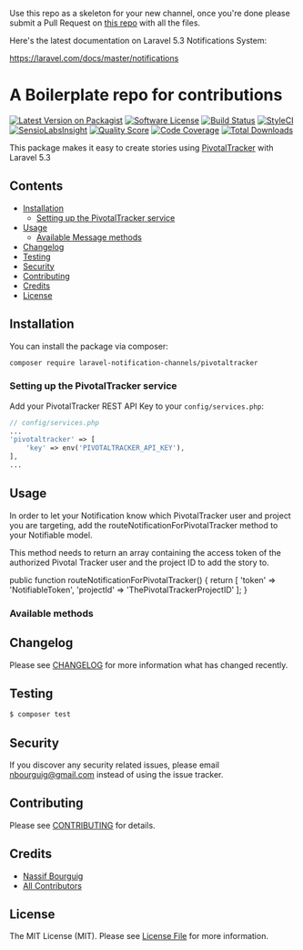 Use this repo as a skeleton for your new channel, once you're done please submit a Pull Request on [this repo](https://github.com/laravel-notification-channels/new-channels) with all the files.

Here's the latest documentation on Laravel 5.3 Notifications System: 

https://laravel.com/docs/master/notifications

# A Boilerplate repo for contributions

[![Latest Version on Packagist](https://img.shields.io/packagist/v/laravel-notification-channels/:pivotaltracker.svg?style=flat-square)](https://packagist.org/packages/laravel-notification-channels/:pivotaltracker)
[![Software License](https://img.shields.io/badge/license-MIT-brightgreen.svg?style=flat-square)](LICENSE.md)
[![Build Status](https://img.shields.io/travis/laravel-notification-channels/:pivotaltracker/master.svg?style=flat-square)](https://travis-ci.org/laravel-notification-channels/:pivotaltracker)
[![StyleCI](https://styleci.io/repos/:style_ci_id/shield)](https://styleci.io/repos/:style_ci_id)
[![SensioLabsInsight](https://img.shields.io/sensiolabs/i/:sensio_labs_id.svg?style=flat-square)](https://insight.sensiolabs.com/projects/:sensio_labs_id)
[![Quality Score](https://img.shields.io/scrutinizer/g/laravel-notification-channels/:pivotaltracker.svg?style=flat-square)](https://scrutinizer-ci.com/g/laravel-notification-channels/:pivotaltracker)
[![Code Coverage](https://img.shields.io/scrutinizer/coverage/g/laravel-notification-channels/:pivotaltracker/master.svg?style=flat-square)](https://scrutinizer-ci.com/g/laravel-notification-channels/:pivotaltracker/?branch=master)
[![Total Downloads](https://img.shields.io/packagist/dt/laravel-notification-channels/:pivotaltracker.svg?style=flat-square)](https://packagist.org/packages/laravel-notification-channels/:pivotaltracker)

This package makes it easy to create stories using [PivotalTracker](https://www.pivotaltracker.com/help/api) with Laravel 5.3


## Contents

- [Installation](#installation)
	- [Setting up the PivotalTracker service](#setting-up-the-PivotalTracker-service)
- [Usage](#usage)
	- [Available Message methods](#available-message-methods)
- [Changelog](#changelog)
- [Testing](#testing)
- [Security](#security)
- [Contributing](#contributing)
- [Credits](#credits)
- [License](#license)


## Installation

You can install the package via composer:

``` bash
composer require laravel-notification-channels/pivotaltracker
```

### Setting up the PivotalTracker service

Add your PivotalTracker REST API Key to your `config/services.php`:

```php
// config/services.php
...
'pivotaltracker' => [
    'key' => env('PIVOTALTRACKER_API_KEY'),
],
...
```

## Usage

In order to let your Notification know which PivotalTracker user and project you are targeting, add the routeNotificationForPivotalTracker method to your Notifiable model.

This method needs to return an array containing the access token of the authorized Pivotal Tracker user and the project ID to add the story to.

public function routeNotificationForPivotalTracker()
{
    return [
        'token' => 'NotifiableToken',
        'projectId' => 'ThePivotalTrackerProjectID'
    ];
}




### Available methods



## Changelog

Please see [CHANGELOG](CHANGELOG.md) for more information what has changed recently.

## Testing

``` bash
$ composer test
```

## Security

If you discover any security related issues, please email nbourguig@gmail.com instead of using the issue tracker.

## Contributing

Please see [CONTRIBUTING](CONTRIBUTING.md) for details.

## Credits

- [Nassif Bourguig](https://github.com/nbourguig)
- [All Contributors](../../contributors)

## License

The MIT License (MIT). Please see [License File](LICENSE.md) for more information.
